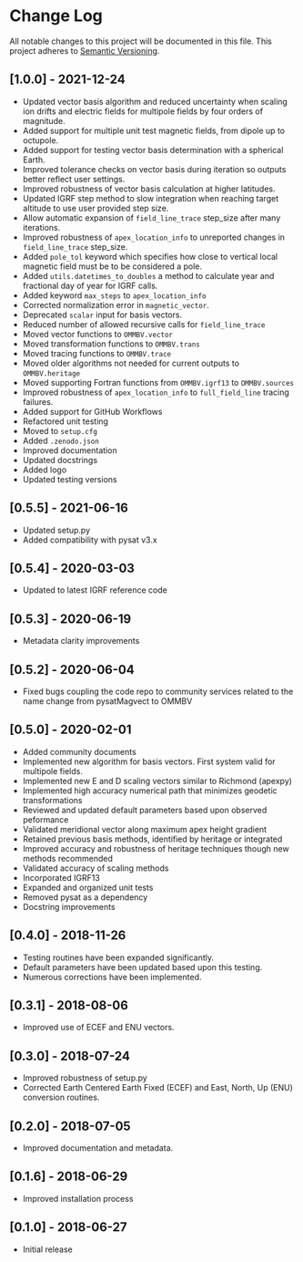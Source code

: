 # Change Log
All notable changes to this project will be documented in this file.
This project adheres to [Semantic Versioning](http://semver.org/).

## [1.0.0] - 2021-12-24
- Updated vector basis algorithm and reduced uncertainty when 
scaling ion drifts and electric fields for multipole fields by four orders of magnitude.
- Added support for multiple unit test magnetic fields, from dipole up to octupole. 
- Added support for testing vector basis determination with a spherical Earth.
- Improved tolerance checks on vector basis during iteration so outputs better
reflect user settings.
- Improved robustness of vector basis calculation at higher latitudes.
- Updated IGRF step method to slow integration when reaching target altitude
  to use user provided step size.
- Allow automatic expansion of `field_line_trace` step_size after many iterations.
- Improved robustness of `apex_location_info` to unreported changes in 
`field_line_trace` step_size.
- Added `pole_tol` keyword which specifies how close to vertical local
  magnetic field must be to be considered a pole.
- Added `utils.datetimes_to_doubles` a method to calculate year and 
  fractional day of year for IGRF calls.
- Added keyword `max_steps` to `apex_location_info`
- Corrected normalization error in `magnetic_vector`.
- Deprecated `scalar` input for basis vectors.
- Reduced number of allowed recursive calls for `field_line_trace`
- Moved vector functions to `OMMBV.vector`
- Moved transformation functions to `OMMBV.trans`
- Moved tracing functions to `OMMBV.trace`
- Moved older algorithms not needed for current outputs to `OMMBV.heritage`
- Moved supporting Fortran functions from `OMMBV.igrf13` to `OMMBV.sources`
- Improved robustness of `apex_location_info` to `full_field_line` tracing failures.
- Added support for GitHub Workflows
- Refactored unit testing
- Moved to `setup.cfg`
- Added `.zenodo.json`
- Improved documentation
- Updated docstrings
- Added logo
- Updated testing versions

## [0.5.5] - 2021-06-16
- Updated setup.py
- Added compatibility with pysat v3.x

## [0.5.4] - 2020-03-03
- Updated to latest IGRF reference code

## [0.5.3] - 2020-06-19
- Metadata clarity improvements

## [0.5.2] - 2020-06-04
- Fixed bugs coupling the code repo to community services related to the name 
  change from pysatMagvect to OMMBV

## [0.5.0] - 2020-02-01
- Added community documents
- Implemented new algorithm for basis vectors. First system valid for multipole fields.
- Implemented new E and D scaling vectors similar to Richmond (apexpy)
- Implemented high accuracy numerical path that minimizes geodetic transformations
- Reviewed and updated default parameters based upon observed peformance
- Validated meridional vector along maximum apex height gradient
- Retained previous basis methods, identified by heritage or integrated
- Improved accuracy and robustness of heritage techniques though new methods recommended
- Validated accuracy of scaling methods
- Incorporated IGRF13
- Expanded and organized unit tests
- Removed pysat as a dependency
- Docstring improvements

## [0.4.0] - 2018-11-26
- Testing routines have been expanded significantly.
- Default parameters have been updated based upon this testing.
- Numerous corrections have been implemented.

## [0.3.1] - 2018-08-06
- Improved use of ECEF and ENU vectors.

## [0.3.0] - 2018-07-24
- Improved robustness of setup.py
- Corrected Earth Centered Earth Fixed (ECEF) and East, North, Up (ENU) conversion routines.

## [0.2.0] - 2018-07-05
- Improved documentation and metadata.

## [0.1.6] - 2018-06-29
- Improved installation process

## [0.1.0] - 2018-06-27
- Initial release
